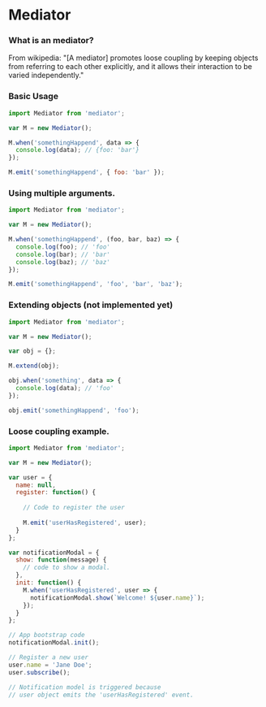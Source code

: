 # Mediator

### What is an mediator?

From wikipedia: "[A mediator] promotes loose coupling by keeping objects from referring to each other explicitly, and it allows their interaction to be varied independently."


### Basic Usage

```js
import Mediator from 'mediator';

var M = new Mediator();

M.when('somethingHappend', data => {
  console.log(data); // {foo: 'bar'}
});

M.emit('somethingHappend', { foo: 'bar' });

```

### Using multiple arguments. 

```js
import Mediator from 'mediator';

var M = new Mediator();

M.when('somethingHappend', (foo, bar, baz) => {
  console.log(foo); // 'foo'
  console.log(bar); // 'bar'
  console.log(baz); // 'baz'
});

M.emit('somethingHappend', 'foo', 'bar', 'baz');

```

### Extending objects (not implemented yet)

```js
import Mediator from 'mediator';

var M = new Mediator();

var obj = {};

M.extend(obj);

obj.when('something', data => {
  console.log(data); // 'foo'
});

obj.emit('somethingHappend', 'foo');

```


### Loose coupling example.

```js
import Mediator from 'mediator';

var M = new Mediator();

var user = {
  name: null, 
  register: function() {
  
    // Code to register the user
  
    M.emit('userHasRegistered', user);
  }
};

var notificationModal = {
  show: function(message) {
    // code to show a modal.
  },
  init: function() {
    M.when('userHasRegistered', user => {
      notificationModal.show(`Welcome! ${user.name}`);
    });
  }  
};

// App bootstrap code
notificationModal.init();

// Register a new user
user.name = 'Jane Doe';
user.subscribe();

// Notification model is triggered because 
// user object emits the 'userHasRegistered' event.

```
